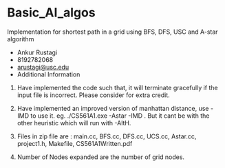 Basic_AI_algos
==============

Implementation for shortest path in a grid using BFS, DFS, USC and A-star algorithm

- 	Ankur Rustagi
- 	8192782068
- 	arustagi@usc.edu
- 	Additional Information

1. 	Have implemented the code such that, it will terminate gracefully if the input file is incorrect. Please consider for extra credit.

2. 	Have implemented an improved version of manhattan distance, use -IMD to use it. eg. ./CS561A1.exe -Astar -IMD <file>. But it cant be
	with the other heuristic which will run with -AltH.

3.	Files in zip file are : main.cc, BFS.cc, DFS.cc, UCS.cc, Astar.cc, project1.h, Makefile, CS561A1Written.pdf

4.	Number of Nodes expanded are the number of grid nodes.